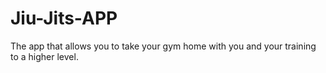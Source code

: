 # Jiu-Jits-APP

The app that allows you to take your gym home with you and your training to a higher level. 
